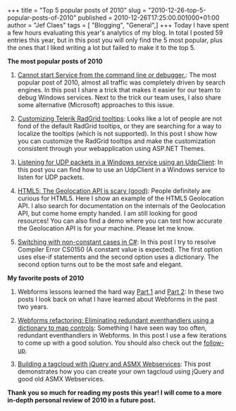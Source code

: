 +++
title = "Top 5 popular posts of 2010"
slug = "2010-12-26-top-5-popular-posts-of-2010"
published = 2010-12-26T17:25:00.001000+01:00
author = "Jef Claes"
tags = [ "Blogging", "General",]
+++
Today I have spent a few hours evaluating this year's analytics of my
blog. In total I posted 59 entries this year, but in this post you will
only find the 5 most popular, plus the ones that I liked writing a lot
but failed to make it to the top 5.  
  
**The most popular posts of 2010**  
  
1. [Cannot start Service from the command line or
debugger.](http://jclaes.blogspot.com/2010/03/cannot-start-service-from-command-line.html):
The most popular post of 2010, almost all traffic was completely driven
by search engines. In this post I share a trick that makes it easier for
our team to debug Windows services. Next to the trick our team uses, I
also share some alternative (Microsoft) approaches to this issue.  
  
2. [Customizing Telerik RadGrid
tooltips](http://jclaes.blogspot.com/2010/01/customizing-telerik-radgrid-tooltips.html):
Looks like a lot of people are not fond of the default RadGrid tooltips,
or they are searching for a way to localize the tooltips (which is not
supported). In this post I show how you can customize the RadGrid
tooltips and make the customization consistent through your
webapplication using ASP.NET Themes.  
  
3. [Listening for UDP packets in a Windows service using an
UdpClient](http://jclaes.blogspot.com/2010/03/listening-for-udp-packets-in-windows.html):
In this post you can find how to use an UdpClient in a Windows service
to listen for UDP packets.  
  
4. [HTML5: The Geolocation API is scary
(good)](http://jclaes.blogspot.com/2010/12/html5-geolocation-api-is-scary-good.html):
People definitely are curious for HTML5. Here I show an example of the
HTML5 Geolocation API. I also search for documentation on the internals
of the Geolocation API, but come home empty handed. I am still looking
for good resources! You can also find a demo where you can test how
accurate the Geolocation API is for your machine. Please let me know.  
  
5. [Switching with non-constant cases in
C\#](http://jclaes.blogspot.com/2010/07/switching-with-non-constant-cases-in-c.html):
In this post I try to resolve Compiler Error CS0150 (A constant value is
expected). The first option uses else-if statements and the second
option uses a dictionary. The second option turns out to be the most
safe and elegant.  
  
**My favorite posts of 2010**  
  
1. Webforms lessons learned the hard way [Part
1](http://jclaes.blogspot.com/2010/02/webforms-lessons-learned-hard-way-part.html)
and [Part
2](http://jclaes.blogspot.com/2010/02/webforms-lessons-learned-hard-way-part_15.html):
In these two posts I look back on what I have learned about Webforms in
the past two years.  
  
2. [Webforms refactoring: Eliminating redundant eventhandlers using a
dictionary to map
controls](http://jclaes.blogspot.com/2010/07/webforms-refactoring-eliminating.html):
Something I have seen way too often, redundant eventhandlers in
Webforms. In this post I use a few iterations to come up with a good
solution. You should also check out the
[follow-up](http://jclaes.blogspot.com/2010/07/follow-up-eliminating-redundant.html).  
  
3. [Building a tagcloud with jQuery and ASMX
Webservices](http://jclaes.blogspot.com/2010/09/building-tagcloud-with-jquery-and-asmx.html):
This post demonstrates how you can create your own tagcloud using jQuery
and good old ASMX Webservices.  
  
**Thank you so much for reading my posts this year! I will come to a
more in-depth personal review of 2010 in a future post.**
